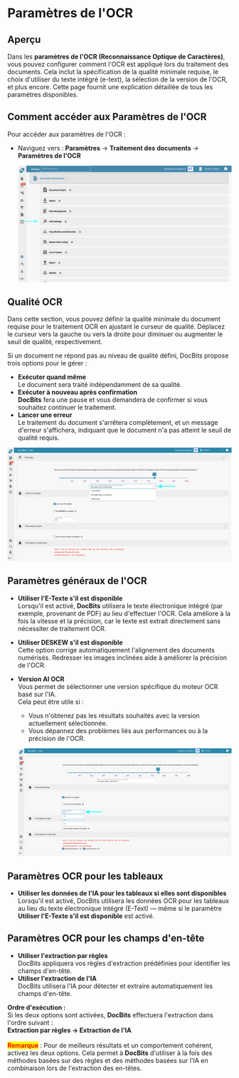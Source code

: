 # Paramètres de l'OCR

## Aperçu

Dans les **paramètres de l'OCR (Reconnaissance Optique de Caractères)**, vous pouvez configurer comment l'OCR est appliqué lors du traitement des documents. Cela inclut la spécification de la qualité minimale requise, le choix d'utiliser du texte intégré (e-text), la sélection de la version de l'OCR, et plus encore. Cette page fournit une explication détaillée de tous les paramètres disponibles.

## Comment accéder aux Paramètres de l'OCR

Pour accéder aux paramètres de l'OCR :

*   Naviguez vers : **Paramètres** → **Traitement des documents** → **Paramètres de l'OCR**

    ![](https://raw.githubusercontent.com/Fellow-Consulting-AG/docbits/refs/heads/main/readme/.gitbook/assets/settings_ocr.png)

## Qualité OCR

Dans cette section, vous pouvez définir la qualité minimale du document requise pour le traitement OCR en ajustant le curseur de qualité. Déplacez le curseur vers la gauche ou vers la droite pour diminuer ou augmenter le seuil de qualité, respectivement.

Si un document ne répond pas au niveau de qualité défini, DocBits propose trois options pour le gérer :

* **Exécuter quand même**\
  Le document sera traité indépendamment de sa qualité.
* **Exécuter à nouveau après confirmation**\
  **DocBits** fera une pause et vous demandera de confirmer si vous souhaitez continuer le traitement.
* **Lancer une erreur**\
  Le traitement du document s'arrêtera complètement, et un message d'erreur s'affichera, indiquant que le document n'a pas atteint le seuil de qualité requis.

![](https://raw.githubusercontent.com/Fellow-Consulting-AG/docbits/refs/heads/main/readme/.gitbook/assets/ocr_settings_1.png)

## Paramètres généraux de l'OCR

* **Utiliser l'E-Texte s'il est disponible**\
  Lorsqu'il est activé, **DocBits** utilisera le texte électronique intégré (par exemple, provenant de PDF) au lieu d'effectuer l'OCR. Cela améliore à la fois la vitesse et la précision, car le texte est extrait directement sans nécessiter de traitement OCR.
* **Utiliser DESKEW s'il est disponible**\
  Cette option corrige automatiquement l'alignement des documents numérisés. Redresser les images inclinées aide à améliorer la précision de l'OCR.
*   **Version AI OCR**\
    Vous permet de sélectionner une version spécifique du moteur OCR basé sur l'IA.\
    Cela peut être utile si :

    * Vous n'obtenez pas les résultats souhaités avec la version actuellement sélectionnée.
    * Vous dépannez des problèmes liés aux performances ou à la précision de l'OCR.

    ![](https://raw.githubusercontent.com/Fellow-Consulting-AG/docbits/refs/heads/main/readme/.gitbook/assets/ocr_settings_2.png)

## Paramètres OCR pour les tableaux

* **Utiliser les données de l'IA pour les tableaux si elles sont disponibles**\
  Lorsqu'il est activé, DocBits utilisera les données OCR pour les tableaux au lieu du texte électronique intégré (E-Text) — même si le paramètre **Utiliser l'E-Texte s'il est disponible** est activé.

## Paramètres OCR pour les champs d'en-tête

* **Utiliser l'extraction par règles**\
  DocBits appliquera vos règles d'extraction prédéfinies pour identifier les champs d'en-tête.
* **Utiliser l'extraction de l'IA**\
  DocBits utilisera l'IA pour détecter et extraire automatiquement les champs d'en-tête.

**Ordre d'exécution :**\
Si les deux options sont activées, **DocBits** effectuera l'extraction dans l'ordre suivant :\
**Extraction par règles → Extraction de l'IA**\
\
<mark style="color:red;">**Remarque**</mark> : Pour de meilleurs résultats et un comportement cohérent, activez les deux options. Cela permet à **DocBits** d'utiliser à la fois des méthodes basées sur des règles et des méthodes basées sur l'IA en combinaison lors de l'extraction des en-têtes.
